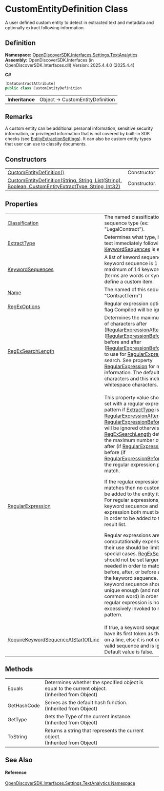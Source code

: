 # CustomEntityDefinition Class


A user defined custom entity to detect in extracted text and metadata and optionally extract following information.



## Definition
**Namespace:** <a href="426e0aba-3c94-7f71-597c-2ec5efa7782b">OpenDiscoverSDK.Interfaces.Settings.TextAnalytics</a>  
**Assembly:** OpenDiscoverSDK.Interfaces (in OpenDiscoverSDK.Interfaces.dll) Version: 2025.4.4.0 (2025.4.4)

**C#**
``` C#
[DataContractAttribute]
public class CustomEntityDefinition
```

<table><tr><td><strong>Inheritance</strong></td><td>Object  →  CustomEntityDefinition</td></tr>
</table>



## Remarks
A custom entity can be additional personal information, sensitive security information, or privileged information that is not covered by built-in SDK checks (see <a href="ec55b021-9975-fde7-8194-2e5ebc6ce775">EntityExtractionSettings</a>). It can also be custom entity types that user can use to classify documents.

## Constructors
<table>
<tr>
<td><a href="61027654-7045-0a48-9baf-fe98ba980e6c">CustomEntityDefinition()</a></td>
<td>Constructor.</td></tr>
<tr>
<td><a href="a6bce558-e193-d31c-8db9-74a1c9eeb285">CustomEntityDefinition(String, String, List(String), Boolean, CustomEntityExtractType, String, Int32)</a></td>
<td>Constructor.</td></tr>
</table>

## Properties
<table>
<tr>
<td><a href="90e785e1-83d6-e42a-f41f-08cf6a806454">Classification</a></td>
<td>The named classification of this sequence type (ex: "LegalContract").</td></tr>
<tr>
<td><a href="5ead8b2a-fb28-710e-fdee-d0883df80e22">ExtractType</a></td>
<td>Determines what type, if any, of text immediately following the <a href="2f1f5646-5290-32d9-45b4-0737b616e6be">KeywordSequences</a> is extracted.</td></tr>
<tr>
<td><a href="2f1f5646-5290-32d9-45b4-0737b616e6be">KeywordSequences</a></td>
<td>A list of keword sequences. A keyword sequence is 1 to a maximum of 14 keyword terms (terms are words or symbols) that define a custom item.</td></tr>
<tr>
<td><a href="769bb185-9126-da26-989f-8554e5b92b7c">Name</a></td>
<td>The named of this sequence (ex: "ContractTerm")</td></tr>
<tr>
<td><a href="00207e37-44b2-2f59-aea3-c5f0a914559e">RegExOptions</a></td>
<td>Regular expression options. Option flag Compiled will be ignored.</td></tr>
<tr>
<td><a href="b2e6287a-0d6b-2003-97a5-964c43773db5">RegExSearchLength</a></td>
<td>Determines the maximum number of characters after (<a href="ba039553-3d3d-7261-ac5a-f6ad9ba5c0c1">RegularExpressionAfter</a>), before (<a href="ba039553-3d3d-7261-ac5a-f6ad9ba5c0c1">RegularExpressionBefore</a>) or before and after (<a href="ba039553-3d3d-7261-ac5a-f6ad9ba5c0c1">RegularExpressionBeforeAndAfter</a>) to use for <a href="d284dbd5-1ca8-b160-0e7d-8208d4db1d6d">RegularExpression</a> search. See property <a href="d284dbd5-1ca8-b160-0e7d-8208d4db1d6d">RegularExpression</a> for more information. The default value is 50 characters and this includes any whitespace characters.</td></tr>
<tr>
<td><a href="d284dbd5-1ca8-b160-0e7d-8208d4db1d6d">RegularExpression</a></td>
<td><p>This property value should only be set with a regular expression data pattern if <a href="5ead8b2a-fb28-710e-fdee-d0883df80e22">ExtractType</a> is <a href="ba039553-3d3d-7261-ac5a-f6ad9ba5c0c1">RegularExpressionAfter</a> or <a href="ba039553-3d3d-7261-ac5a-f6ad9ba5c0c1">RegularExpressionBefore</a> (value will be ignored otherwise). Property <a href="b2e6287a-0d6b-2003-97a5-964c43773db5">RegExSearchLength</a> determines the maximum number of characters after (if <a href="ba039553-3d3d-7261-ac5a-f6ad9ba5c0c1">RegularExpressionAfter</a>) or before (if <a href="ba039553-3d3d-7261-ac5a-f6ad9ba5c0c1">RegularExpressionBefore</a>) to apply the regular expression pattern match.</p><p>

If the regular expression finds no matches then no custom <a href="75bf3100-d4b4-0098-46f5-b953923776a9">Entity</a> will be added to the entity item results. For regular expressions, the keyword sequence and the regular expression both must be matched in order to be added to the <a href="df171504-4e56-94e0-248a-15a2978f734c">Items</a> result list.</p><p>

Regular expressions are computationally expensive and their use should be limited to special cases. <a href="b2e6287a-0d6b-2003-97a5-964c43773db5">RegExSearchLength</a> should not be set larger than needed in order to match a pattern before, after, or before and after the keyword sequence. The keyword sequence should be unique enough (and not a very common word) in order that the regular expression is not excessively invoked to match its pattern.</p></td></tr>
<tr>
<td><a href="e6c26167-8693-6978-2d85-2ec7428a8b9f">RequireKeywordSequenceAtStartOfLine</a></td>
<td>If true, a keyword sequence must have its first token as the first token on a line, else it is not considered a valid sequence and is ignored. Default value is false.</td></tr>
</table>

## Methods
<table>
<tr>
<td>Equals</td>
<td>Determines whether the specified object is equal to the current object.<br />(Inherited from Object)</td></tr>
<tr>
<td>GetHashCode</td>
<td>Serves as the default hash function.<br />(Inherited from Object)</td></tr>
<tr>
<td>GetType</td>
<td>Gets the Type of the current instance.<br />(Inherited from Object)</td></tr>
<tr>
<td>ToString</td>
<td>Returns a string that represents the current object.<br />(Inherited from Object)</td></tr>
</table>

## See Also


#### Reference
<a href="426e0aba-3c94-7f71-597c-2ec5efa7782b">OpenDiscoverSDK.Interfaces.Settings.TextAnalytics Namespace</a>  
